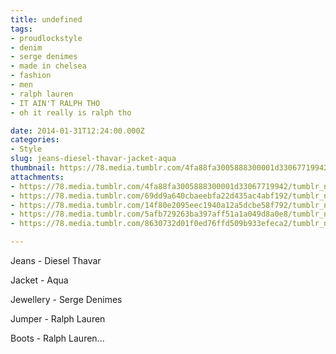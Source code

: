 ```yaml
---
title: undefined
tags:
- proudlockstyle
- denim
- serge denimes
- made in chelsea
- fashion
- men
- ralph lauren
- IT AIN'T RALPH THO
- oh it really is ralph tho

date: 2014-01-31T12:24:00.000Z
categories:
- Style
slug: jeans-diesel-thavar-jacket-aqua
thumbnail: https://78.media.tumblr.com/4fa88fa3005888300001d33067719942/tumblr_n09mgxPKEi1rhrm24o1_540.jpg
attachments:
- https://78.media.tumblr.com/4fa88fa3005888300001d33067719942/tumblr_n09mgxPKEi1rhrm24o1_1280.jpg
- https://78.media.tumblr.com/69dd9a640cbaeebfa22d435ac4abf192/tumblr_n09mgxPKEi1rhrm24o5_1280.jpg
- https://78.media.tumblr.com/14f80e2095eec1940a12a5dcbe58f792/tumblr_n09mgxPKEi1rhrm24o4_1280.jpg
- https://78.media.tumblr.com/5afb729263ba397aff51a1a049d8a0e8/tumblr_n09mgxPKEi1rhrm24o2_r1_1280.jpg
- https://78.media.tumblr.com/8630732d01f0ed76ffd509b933efeca2/tumblr_n09mgxPKEi1rhrm24o3_r1_1280.jpg

---
```


Jeans - Diesel Thavar 

  Jacket - Aqua 

  Jewellery - Serge Denimes 

  Jumper - Ralph Lauren 

  Boots - Ralph Lauren...
